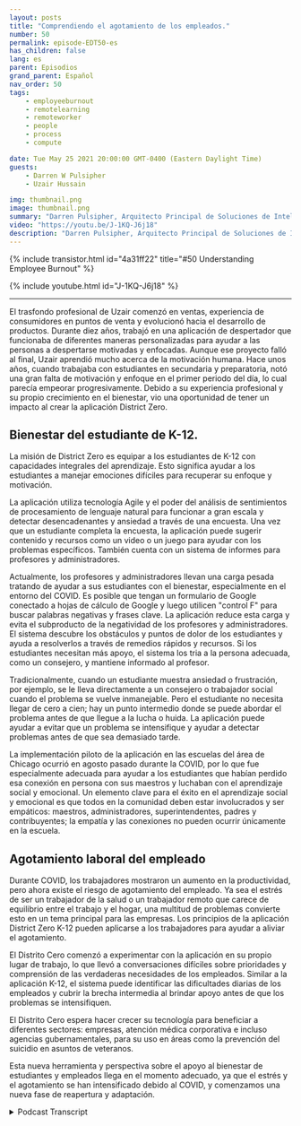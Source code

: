 ```yaml
---
layout: posts
title: "Comprendiendo el agotamiento de los empleados."
number: 50
permalink: episode-EDT50-es
has_children: false
lang: es
parent: Episodios
grand_parent: Español
nav_order: 50
tags:
    - employeeburnout
    - remotelearning
    - remoteworker
    - people
    - process
    - compute

date: Tue May 25 2021 20:00:00 GMT-0400 (Eastern Daylight Time)
guests:
    - Darren W Pulsipher
    - Uzair Hussain

img: thumbnail.png
image: thumbnail.png
summary: "Darren Pulsipher, Arquitecto Principal de Soluciones de Intel, habla con Uzair Hussain, CEO de District Zero, sobre cómo la aplicación de la compañía que apoya el bienestar mental de los estudiantes de K-12 puede aplicarse a prevenir el agotamiento de los empleados."
video: "https://youtu.be/J-1KQ-J6j18"
description: "Darren Pulsipher, Arquitecto Principal de Soluciones de Intel, habla con Uzair Hussain, CEO de District Zero, sobre cómo la aplicación de la compañía que apoya el bienestar mental de los estudiantes de K-12 puede aplicarse a prevenir el agotamiento de los empleados."
---
```


<div>
{% include transistor.html id="4a31ff22" title="#50 Understanding Employee Burnout" %}

{% include youtube.html id="J-1KQ-J6j18" %}
</div>

---

El trasfondo profesional de Uzair comenzó en ventas, experiencia de consumidores en puntos de venta y evolucionó hacia el desarrollo de productos. Durante diez años, trabajó en una aplicación de despertador que funcionaba de diferentes maneras personalizadas para ayudar a las personas a despertarse motivadas y enfocadas. Aunque ese proyecto falló al final, Uzair aprendió mucho acerca de la motivación humana. Hace unos años, cuando trabajaba con estudiantes en secundaria y preparatoria, notó una gran falta de motivación y enfoque en el primer periodo del día, lo cual parecía empeorar progresivamente. Debido a su experiencia profesional y su propio crecimiento en el bienestar, vio una oportunidad de tener un impacto al crear la aplicación District Zero.

## Bienestar del estudiante de K-12.

La misión de District Zero es equipar a los estudiantes de K-12 con capacidades integrales del aprendizaje. Esto significa ayudar a los estudiantes a manejar emociones difíciles para recuperar su enfoque y motivación.

La aplicación utiliza tecnología Agile y el poder del análisis de sentimientos de procesamiento de lenguaje natural para funcionar a gran escala y detectar desencadenantes y ansiedad a través de una encuesta. Una vez que un estudiante completa la encuesta, la aplicación puede sugerir contenido y recursos como un video o un juego para ayudar con los problemas específicos. También cuenta con un sistema de informes para profesores y administradores.

Actualmente, los profesores y administradores llevan una carga pesada tratando de ayudar a sus estudiantes con el bienestar, especialmente en el entorno del COVID. Es posible que tengan un formulario de Google conectado a hojas de cálculo de Google y luego utilicen "control F" para buscar palabras negativas y frases clave. La aplicación reduce esta carga y evita el subproducto de la negatividad de los profesores y administradores. El sistema descubre los obstáculos y puntos de dolor de los estudiantes y ayuda a resolverlos a través de remedios rápidos y recursos. Si los estudiantes necesitan más apoyo, el sistema los tria a la persona adecuada, como un consejero, y mantiene informado al profesor.

Tradicionalmente, cuando un estudiante muestra ansiedad o frustración, por ejemplo, se le lleva directamente a un consejero o trabajador social cuando el problema se vuelve inmanejable. Pero el estudiante no necesita llegar de cero a cien; hay un punto intermedio donde se puede abordar el problema antes de que llegue a la lucha o huida. La aplicación puede ayudar a evitar que un problema se intensifique y ayudar a detectar problemas antes de que sea demasiado tarde.

La implementación piloto de la aplicación en las escuelas del área de Chicago ocurrió en agosto pasado durante la COVID, por lo que fue especialmente adecuada para ayudar a los estudiantes que habían perdido esa conexión en persona con sus maestros y luchaban con el aprendizaje social y emocional. Un elemento clave para el éxito en el aprendizaje social y emocional es que todos en la comunidad deben estar involucrados y ser empáticos: maestros, administradores, superintendentes, padres y contribuyentes; la empatía y las conexiones no pueden ocurrir únicamente en la escuela.

## Agotamiento laboral del empleado

Durante COVID, los trabajadores mostraron un aumento en la productividad, pero ahora existe el riesgo de agotamiento del empleado. Ya sea el estrés de ser un trabajador de la salud o un trabajador remoto que carece de equilibrio entre el trabajo y el hogar, una multitud de problemas convierte esto en un tema principal para las empresas. Los principios de la aplicación District Zero K-12 pueden aplicarse a los trabajadores para ayudar a aliviar el agotamiento.

El Distrito Cero comenzó a experimentar con la aplicación en su propio lugar de trabajo, lo que llevó a conversaciones difíciles sobre prioridades y comprensión de las verdaderas necesidades de los empleados. Similar a la aplicación K-12, el sistema puede identificar las dificultades diarias de los empleados y cubrir la brecha intermedia al brindar apoyo antes de que los problemas se intensifiquen.

El Distrito Cero espera hacer crecer su tecnología para beneficiar a diferentes sectores: empresas, atención médica corporativa e incluso agencias gubernamentales, para su uso en áreas como la prevención del suicidio en asuntos de veteranos.

Esta nueva herramienta y perspectiva sobre el apoyo al bienestar de estudiantes y empleados llega en el momento adecuado, ya que el estrés y el agotamiento se han intensificado debido al COVID, y comenzamos una nueva fase de reapertura y adaptación.



<details>
<summary> Podcast Transcript </summary>

<p></p>

</details>
